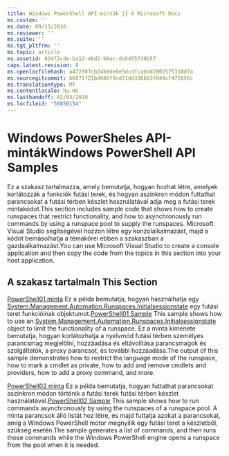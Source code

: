 ```yaml
---
title: Windows PowerShell API-minták |} A Microsoft Docs
ms.custom: ''
ms.date: 09/13/2016
ms.reviewer: ''
ms.suite: ''
ms.tgt_pltfrm: ''
ms.topic: article
ms.assetid: 82df2cde-ba12-46d2-b6ec-da5455fd9b57
caps.latest.revision: 8
ms.openlocfilehash: a472f07cb24b0de8e5dcdfcaddd2802575318d7a
ms.sourcegitcommit: b6871f21bd666f9cd71dd336bb3f844cf472b56c
ms.translationtype: MT
ms.contentlocale: hu-HU
ms.lasthandoff: 02/03/2019
ms.locfileid: "56850154"
---
```

# <a name="windows-powershell-api-samples"></a><span data-ttu-id="d91f4-102">Windows PowerSheles API-minták</span><span class="sxs-lookup"><span data-stu-id="d91f4-102">Windows PowerShell API Samples</span></span>

<span data-ttu-id="d91f4-103">Ez a szakasz tartalmazza, amely bemutatja, hogyan hozhat létre, amelyek korlátozzák a funkciók futási terek, és hogyan aszinkron módon futtathat parancsokat a futási térben készlet használatával adja meg a futási terek mintakódot.</span><span class="sxs-lookup"><span data-stu-id="d91f4-103">This section includes sample code that shows how to create runspaces that restrict functionality, and how to asynchronously run commands by using a runspace pool to supply the runspaces.</span></span> <span data-ttu-id="d91f4-104">Microsoft Visual Studio segítségével hozzon létre egy konzolalkalmazást, majd a kódot bemásolhatja a témakörei ebben a szakaszban a gazdaalkalmazást.</span><span class="sxs-lookup"><span data-stu-id="d91f4-104">You can use Microsoft Visual Studio to create a console application and then copy the code from the topics in this section into your host application.</span></span>

## <a name="in-this-section"></a><span data-ttu-id="d91f4-105">A szakasz tartalma</span><span class="sxs-lookup"><span data-stu-id="d91f4-105">In This Section</span></span>

<span data-ttu-id="d91f4-106">[PowerShell01 minta](./windows-powershell01-sample.md) Ez a példa bemutatja, hogyan használhatja egy [System.Management.Automation.Runspaces.Initialsessionstate](/dotnet/api/System.Management.Automation.Runspaces.InitialSessionState) egy futási teret funkcióinak objektumot.</span><span class="sxs-lookup"><span data-stu-id="d91f4-106">[PowerShell01 Sample](./windows-powershell01-sample.md) This sample shows how to use an [System.Management.Automation.Runspaces.Initialsessionstate](/dotnet/api/System.Management.Automation.Runspaces.InitialSessionState) object to limit the functionality of a runspace.</span></span> <span data-ttu-id="d91f4-107">Ez a minta kimenete bemutatja, hogyan korlátozhatja a nyelvmód futási térben személyes parancsmag megjelölni, hozzáadása és eltávolítása parancsmagok és szolgáltatók, a proxy parancsot, és további hozzáadása.</span><span class="sxs-lookup"><span data-stu-id="d91f4-107">The output of this sample demonstrates how to restrict the language mode of the runspace, how to mark a cmdlet as private, how to add and remove cmdlets and providers, how to add a proxy command, and more.</span></span>

<span data-ttu-id="d91f4-108">[PowerShell02 minta](./windows-powershell02-sample.md) Ez a példa bemutatja, hogyan futtathat parancsokat aszinkron módon történik a futási terek futási térben készlet használatával.</span><span class="sxs-lookup"><span data-stu-id="d91f4-108">[PowerShell02 Sample](./windows-powershell02-sample.md) This sample shows how to run commands asynchronously by using the runspaces of a runspace pool.</span></span> <span data-ttu-id="d91f4-109">A minta parancsok álló listát hoz létre, és majd futtatja azokat a parancsokat, amíg a Windows PowerShell motor megnyílik egy futási teret a készletből, szükség esetén.</span><span class="sxs-lookup"><span data-stu-id="d91f4-109">The sample generates a list of commands, and then runs those commands while the Windows PowerShell engine opens a runspace from the pool when it is needed.</span></span>